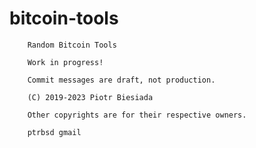 bitcoin-tools
=============

        Random Bitcoin Tools

        Work in progress!

        Commit messages are draft, not production.

        (C) 2019-2023 Piotr Biesiada

        Other copyrights are for their respective owners.

        ptrbsd gmail
